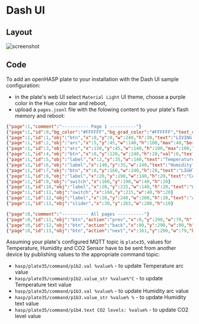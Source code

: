 
<h1>Dash UI</h1>

<h2>Layout</h2>

![screenshot](../../assets/images/screenshots/dashui-060.png)

<h2>Code</h2>

To add an openHASP plate to your installation with the Dash UI sample configuration:

- in the plate's web UI select `Material Light` UI theme, choose a purple color in the Hue color bar and reboot,
- upload a `pages.jsonl` file with the folowing content to your plate's flash memory and reboot:

```json linenums="1"
{"page":1,"comment":"---------- Page 1 ----------"}
{"page":1,"id":0,"bg_color":"#FFFFFF","bg_grad_color":"#FFFFFF","text_color":"#000000","radius":0,"border_side":0}
{"page":1,"id":1,"obj":"btn","x":0,"y":0,"w":240,"h":30,"text":"LIVING ROOM","value_font":22,"bg_color":"#2C3E50","bg_grad_color":"#2C3E50","text_color":"#FFFFFF","radius":0,"border_side":0}
{"page":1,"id":2,"obj":"arc","x":5,"y":45,"w":140,"h":100,"max":40,"border_side":0,"type":0,"rotation":0,"start_angle":180,"end_angle":0,"start_angle1":180,"value_font":12,"value_ofs_x":-19,"value_ofs_y":-4,"bg_opa":0}
{"page":1,"id":3,"obj":"arc","x":130,"y":45,"w":140,"h":100,"max":100,"border_side":0,"type":0,"start_angle":180,"end_angle":0,"start_angle1":180,"value_font":12,"value_color":"#000000","value_ofs_x":-19,"value_ofs_y":-4,"bg_opa":0}
{"page":1,"id":4,"obj":"btn","x":0,"y":120,"w":240,"h":20,"val":0,"text":"CO2 levels: ","radius":0,"border_side":0}
{"page":1,"id":5,"obj":"label","x":2,"y":35,"w":140,"text":"Temperature"}
{"page":1,"id":6,"obj":"label","x":140,"y":35,"w":140,"text":"Humidity"}
{"page":1,"id":7,"obj":"btn","x":0,"y":160,"w":240,"h":20,"text":"LIGHTS","bg_color":"#F1C40F","text_color":"#FFFFFF","radius":0,"border_side":0}
{"page":1,"id":8,"obj":"label","x":20,"y":190,"w":140,"h":20,"text":"Ceiling Light"}
{"page":1,"id":9,"obj":"switch","x":160,"y":190,"w":40,"h":20}
{"page":1,"id":10,"obj":"label","x":20,"y":215,"w":140,"h":20,"text":"Wall Light"}
{"page":1,"id":11,"obj":"switch","x":160,"y":215,"w":40,"h":20}
{"page":1,"id":12,"obj":"label","x":20,"y":240,"w":200,"h":20,"text":"Ambient Light"}
{"page":1,"id":13,"obj":"slider","x":30,"y":265,"w":200,"h":10}

{"page":0,"comment":"---------- All pages ----------"}
{"page":0,"id":11,"obj":"btn","action":"prev","x":0,"y":290,"w":79,"h":32,"bg_color":"#34495E","text":"\uE141","text_color":"#000000","radius":0,"border_side":0,"text_font":32}
{"page":0,"id":12,"obj":"btn","action":"back","x":80,"y":290,"w":80,"h":32,"bg_color":"#34495E","text":"\uE2DC","text_color":"#000000","radius":0,"border_side":0,"text_font":24}
{"page":0,"id":13,"obj":"btn","action":"next","x":161,"y":290,"w":79,"h":32,"bg_color":"#34495E","text":"\uE142","text_color":"#000000","radius":0,"border_side":0,"text_font":32}
```

Assuming your plate's configured MQTT topic is `plate35`, values for Temperature, Humidity and CO2 Sensor have to be sent from another device by publishing values to the appropriate command topic:

- `hasp/plate35/command/p1b2.val %value%` - to update Temperature arc value
- `hasp/plate35/command/p1b2.value_str %value%°C` - to update Temperature text value
- `hasp/plate35/command/p1b3.val %value%` - to update Humidity arc value 
- `hasp/plate35/command/p1b3.value_str %value% %` - to update Humidity text value
- `hasp/plate35/command/p1b4.text CO2 levels: %value%` - to update CO2 level value

